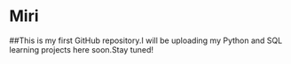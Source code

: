 # Miri
##This is my first GitHub repository.I will be uploading my Python and SQL learning projects here soon.Stay tuned!
